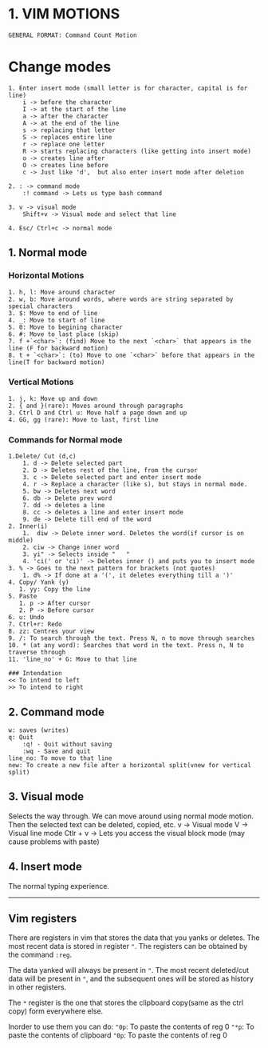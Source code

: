 # 1. VIM MOTIONS

`GENERAL FORMAT: Command Count Motion`

# Change modes

    1. Enter insert mode (small letter is for character, capital is for line)
        i -> before the character
        I -> at the start of the line
        a -> after the character
        A -> at the end of the line
        s -> replacing that letter
        S -> replaces entire line
        r -> replace one letter
        R -> starts replacing characters (like getting into insert mode)
        o -> creates line after
        O -> creates line before
        c -> Just like 'd',  but also enter insert mode after deletion

    2. : -> command mode
        :! command -> Lets us type bash command
        
    3. v -> visual mode
        Shift+v -> Visual mode and select that line

    4. Esc/ Ctrl+c -> normal mode

## 1. Normal mode

### Horizontal Motions

    1. h, l: Move around character
    2. w, b: Move around words, where words are string separated by special characters
    3. $: Move to end of line
    4. _: Move to start of line
    5. 0: Move to begining character
    6. #: Move to last place (skip)
    7. f +`<char>`: (find) Move to the next `<char>` that appears in the line (F for backward motion)
    8. t + `<char>`: (to) Move to one `<char>` before that appears in the line(T for backward motion)

### Vertical Motions

    1. j, k: Move up and down
    2. { and }(rare): Moves around through paragraphs
    3. Ctrl D and Ctrl u: Move half a page down and up
    4. GG, gg (rare): Move to last, first line

### Commands for Normal mode

    1.Delete/ Cut (d,c)
        1. d -> Delete selected part
        2. D -> Deletes rest of the line, from the cursor
        3. c -> Delete selected part and enter insert mode
        4. r -> Replace a character (like s), but stays in normal mode.
        5. bw -> Deletes next word
        6. db -> Delete prev word
        7. dd -> deletes a line
        8. cc -> deletes a line and enter insert mode
        9. de -> Delete till end of the word
    2. Inner(i)
        1.  diw -> Delete inner word. Deletes the word(if cursor is on middle)
        2. ciw -> Change inner word
        3. yi" -> Selects inside "   "
        4. 'ci(' or 'ci)' -> Deletes inner () and puts you to insert mode
    3. % -> Goes to the next pattern for brackets (not quotes)
        1. d% -> If done at a '(', it deletes everything till a ')'
    4. Copy/ Yank (y)
       1. yy: Copy the line
    5. Paste
       1. p -> After cursor
       2. P -> Before cursor
    6. u: Undo
    7. Ctrl+r: Redo
    8. zz: Centres your view
    9. /: To search through the text. Press N, n to move through searches
    10. * (at any word): Searches that word in the text. Press n, N to traverse through
    11. 'line_no' + G: Move to that line

    ### Intendation
    << To intend to left
    >> To intend to right

## 2. Command mode

    w: saves (writes)
    q: Quit
        :q! - Quit without saving
        :wq - Save and quit
    line_no: To move to that line
    new: To create a new file after a horizontal split(vnew for vertical split)

## 3. Visual mode

Selects the way through. We can move around using normal mode motion. Then the selected text can be deleted, copied, etc.
    v -> Visual mode
    V -> Visual line mode
    Ctlr + v -> Lets you access the visual block mode (may cause problems with paste)

## 4. Insert mode

The normal typing experience.

---

## Vim registers
There are registers in vim that stores the data that you yanks or deletes. The most recent data is stored in register `"`. The registers can be obtained by the command `:reg`. 

The data yanked will always be present in `"`. The most recent deleted/cut data will be present in `"`, and the subsequent ones will be stored as history in other registers.

The `*` register is the one that stores the clipboard copy(same as the ctrl copy) form everywhere else. 

Inorder to use them you can do:
`"0p`: To paste the contents of reg 0
`"*p`: To paste the contents of clipboard
`"0p`: To paste the contents of reg 0
